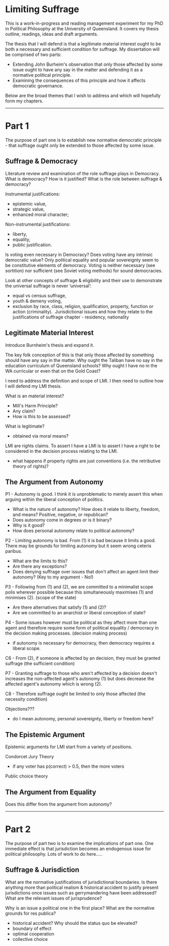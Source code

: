 Limiting Suffrage
=================

This is a work-in-progress and reading management experiment for my PhD in Political Philosophy at the University of Queensland.  It covers my thesis outline, readings, ideas and draft arguments.

The thesis that I will defend is that a legitimate material interest ought to be both a necessary and sufficient condition for suffrage.  My dissertation will be comprised of two parts:

- Extending John Burheim's observation that only those affected by some issue ought to have any say in the matter and defending it as a normative political principle.
- Examining the consequences of this principle and how it affects democratic governance.

Below are the broad themes that I wish to address and which will hopefully form my chapters.

-----



Part 1
======

The purpose of part one is to establish new normative democratic principle - that suffrage ought only be extended to those affected by some issue.


Suffrage & Democracy
--------------------

Literature review and examination of the role suffrage plays in Democracy.
What is democracy? How is it justified? What is the role between suffrage & democracy?

Instrumental justifications:

- epistemic value,
- strategic value,
- enhanced moral character;

Non-instrumental justifications:

- liberty,
- equality,
- public justification.


Is voting even necessary in Democracy?  Does voting have any intrinsic democratic value? Only political equality and popular sovereignty seem to be constitutive elements of democracy.  Voting is neither necessary (see sortition) nor sufficient (see Soviet voting methods) for sound democracies.

Look at other concepts of suffrage & eligibility and their use to demonstrate the universal suffrage is never ‘universal’: 

- equal vs census suffrage, 
- youth & demeny voting, 
- exclusion by race, class, religion, qualification, property, function or action (criminality). 
Jurisdictional issues and how they relate to the justifications of suffrage chapter - residency, nationality




Legitimate Material Interest
----------------------------

Introduce Burnheim's thesis and expand it.

The key folk conception of this is that only those affected by something should have any say in the matter.  Why ought the Taliban have no say in the education curriculum of Queensland schools?  Why ought I have no in the WA curricular or even that on the Gold Coast?

I need to address the definition and scope of LMI.  I then need to outline how I will defend my LMI thesis.

What is an material interest?

- Mill's Harm Principle?
- Any claim?
- How is this to be assessed?

What is legitimate?

- obtained via moral means?

LMI are rights claims.  To assert I have a LMI is to assert I have a right to be considered in the decision process relating to the LMI.

- what happens if property rights are just conventions (i.e. the retributive theory of rights)?



The Argument from Autonomy
--------------------------

P1 - Autonomy is good.  I think it is unproblematic to merely assert this when arguing within the liberal conception of politics. 

- What is the nature of autonomy? How does it relate to liberty, freedom, and means? Positive, negative, or republican?
- Does autonomy come in degrees or is it binary? 
- Why is it good?  
- How does personal autonomy relate to political autonomy?


P2 - Limiting autonomy is bad. From (1) it is bad because it limits a good.  There may be grounds for limiting autonomy but it seem wrong ceteris paribus.

- What are the limits to this? 
- Are there any exceptions?
- Does denying suffrage over issues that don't affect an agent limit their autonomy? (Key to my argument - No!)


P3 - Following from (1) and (2), we are committed to a minimalist scope polis wherever possible because this simultaneously maximises (1) and minimises (2). (scope of the state)

- Are there alternatives that satisfy (1) and (2)?
- Are we committed to an anarchist or liberal conception of state?


P4 - Some issues however must be political as they affect more than one agent and therefore require some form of political equality / democracy in the decision making processes.  (decision making process)

- if autonomy is necessary for democracy, then democracy requires a liberal scope.


C6 - From (2), if someone is affected by an decision, they must be granted suffrage (the sufficient condition)

P7 - Granting suffrage to those who aren't affected by a decision doesn't increases the non-affected agent's autonomy (1) but does decrease the affected agent's autonomy which is wrong (2).  

C8 - Therefore suffrage ought be limited to only those affected (the necessity condition)

Objections???

- do I mean autonomy, personal sovereignty, liberty or freedom here?


The Epistemic Argument
----------------------

Epistemic arguments for LMI start from a variety of positions.

Condorcet Jury Theory

- if any voter has p(correct) > 0.5, then the more voters 

Public choice theory


The Argument from Equality
--------------------------

Does this differ from the argument from autonomy?



------


Part 2
======


The purpose of part two is to examine the implications of part one.  One immediate effect is that jurisdiction becomes an endogenous issue for political philosophy.  Lots of work to do here….. 



Suffrage & Jurisdiction
-----------------------

What are the normative justifications of jurisdictional boundaries.  Is there anything more than political realism & historical accident to justify present jurisdictions once issues such as gerrymandering have been addressed?  What are the relevant issues of jurisprudence?

Why is an issue a political one in the first place?  What are the normative grounds for res publica?

- historical accident? Why should the status quo be elevated?
- boundary of effect
- optimal cooperation
- collective choice


